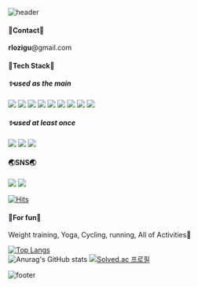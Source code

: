 ![header](https://capsule-render.vercel.app/api?type=waving&color=ffd4d4&height=300&section=header&text=Welcome&&fontAlignY=40&desc=my%20github%20profile&fontColor=ffffff&fontSize=90&descAlign=70&descAlignY=55)

#### 💌Contact💌
**rlozigu**@gmail.com
  
#### 🎷Tech Stack🎷
##### ✨used as the main
<img src="https://img.shields.io/badge/JAVA-007396?style=for-the-badge&logo=java&logoColor=white">  <img src="https://img.shields.io/badge/Spring-6DB33F?style=for-the-badge&logo=Spring&logoColor=white">  <img src="https://img.shields.io/badge/oracle-F80000?style=for-the-badge&logo=oracle&logoColor=white">  <img src="https://img.shields.io/badge/javascript-F7DF1E?style=for-the-badge&logo=javascript&logoColor=black">  <img src="https://img.shields.io/badge/jquery-0769AD?style=for-the-badge&logo=jquery&logoColor=white">  <img src="https://img.shields.io/badge/html-E34F26?style=for-the-badge&logo=html5&logoColor=white">
<img src="https://img.shields.io/badge/css-1572B6?style=for-the-badge&logo=css3&logoColor=white">
<img src="https://img.shields.io/badge/bootstrap-7952B3?style=for-the-badge&logo=bootstrap&logoColor=white">  <img src="https://img.shields.io/badge/apache tomcat-F8DC75?style=for-the-badge&logo=apachetomcat&logoColor=white">

##### ✨used at least once
<img src="https://img.shields.io/badge/Spring Boot-6DB33F?style=for-the-badge&logo=springboot&logoColor=white">  <img src="https://img.shields.io/badge/MongoDB-47A248?style=for-the-badge&logo=mongodb&logoColor=white">  <img src="https://img.shields.io/badge/Node.js-339933?style=for-the-badge&logo=nodedotjs&logoColor=white">

#### 🌏SNS🌏

<a href="https://eunjk.tistory.com" target="_blank"><img src="https://img.shields.io/badge/blog-000000?style=flat-square&logo=tistory&logoColor=white"/></a>  <a href="https://instagram.com/babootang?igshid=NGExMmI2YTkyZg==" target="_blank"><img src="https://img.shields.io/badge/Instagram-E4405F?style=flat-square&logo=Instagram&logoColor=white"/></a>

[![Hits](https://hits.seeyoufarm.com/api/count/incr/badge.svg?url=https%3A%2F%2Fgithub.com%2Frlozigu&count_bg=%23FF9379&title_bg=%23A2A2A2&icon=grav.svg&icon_color=%23000000&title=hits&edge_flat=false)](https://hits.seeyoufarm.com)



#### 🤹For fun🤹
Weight training, Yoga, Cycling, running,  All of Activities🤣


[![Top Langs](https://github-readme-stats.vercel.app/api/top-langs/?username=rlozigu)](https://github.com/rlozigu/github-readme-stats)  
![Anurag's GitHub stats](https://github-readme-stats.vercel.app/api?username=rlozigu&show_icons=true&theme=flag-india)
[![Solved.ac
프로필](http://mazassumnida.wtf/api/v2/generate_badge?boj=nenenem1212)](https://solved.ac/nenenem1212)

![footer](https://capsule-render.vercel.app/api?section=footer&color=ffd4d4)
